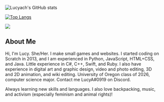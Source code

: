 ![Lucyach's GitHub stats](https://github-readme-stats.vercel.app/api?username=lucyach&show_icons=true&theme=cobalt&count_private=true&hide=issues,prs)

[![Top Langs](https://github-readme-stats.vercel.app/api/top-langs/?username=lucyach&layout=compact&theme=cobalt)](https://github.com/anuraghazra/github-readme-stats)

![](https://komarev.com/ghpvc/?username=lucyach&color=ff69b4)


## About Me
Hi, I'm Lucy. She/Her. I make small games and websites. I started coding on Scratch in 2013, and I am experienced in Python, JavaScript, HTML+CSS, and Java. Little experience in C#, C++, Swift, and Ruby. I also have experience in digital art and graphic design, video and photo editing, 3D and 2D animation, and wiki editing. University of Oregon class of 2026, computer science major. Contact me LucyA#0919 on Discord.

Always learning new skills and languages. I also love backpacking, music, and activism (especially feminism and animal rights)!
